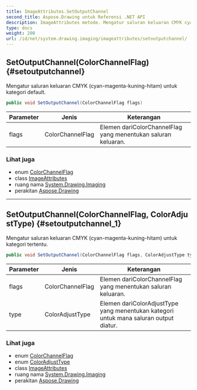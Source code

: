 ```yaml
---
title: ImageAttributes.SetOutputChannel
second_title: Aspose.Drawing untuk Referensi .NET API
description: ImageAttributes metode. Mengatur saluran keluaran CMYK cyanmagentakuninghitam untuk kategori default.
type: docs
weight: 200
url: /id/net/system.drawing.imaging/imageattributes/setoutputchannel/
---
```

## SetOutputChannel(ColorChannelFlag) {#setoutputchannel}

Mengatur saluran keluaran CMYK (cyan-magenta-kuning-hitam) untuk kategori default.

```csharp
public void SetOutputChannel(ColorChannelFlag flags)
```

| Parameter | Jenis | Keterangan |
| --- | --- | --- |
| flags | ColorChannelFlag | Elemen dariColorChannelFlag yang menentukan saluran keluaran. |

### Lihat juga

* enum [ColorChannelFlag](../../colorchannelflag/)
* class [ImageAttributes](../)
* ruang nama [System.Drawing.Imaging](../../imageattributes/)
* perakitan [Aspose.Drawing](../../../)

---

## SetOutputChannel(ColorChannelFlag, ColorAdjustType) {#setoutputchannel_1}

Mengatur saluran keluaran CMYK (cyan-magenta-kuning-hitam) untuk kategori tertentu.

```csharp
public void SetOutputChannel(ColorChannelFlag flags, ColorAdjustType type)
```

| Parameter | Jenis | Keterangan |
| --- | --- | --- |
| flags | ColorChannelFlag | Elemen dariColorChannelFlag yang menentukan saluran keluaran. |
| type | ColorAdjustType | Elemen dariColorAdjustType yang menentukan kategori untuk mana saluran output diatur. |

### Lihat juga

* enum [ColorChannelFlag](../../colorchannelflag/)
* enum [ColorAdjustType](../../coloradjusttype/)
* class [ImageAttributes](../)
* ruang nama [System.Drawing.Imaging](../../imageattributes/)
* perakitan [Aspose.Drawing](../../../)


